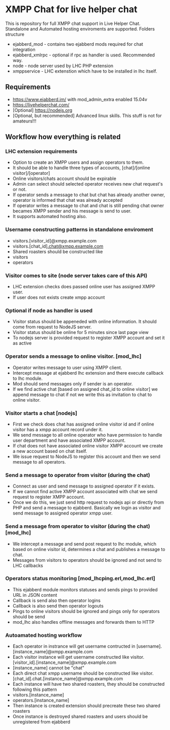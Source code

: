 # XMPP Chat for live helper chat
This is repository for full XMPP chat support in Live Helper Chat. Standalone and Automated hosting enviroments are supported.
Folders structure
 * ejabberd_mod - contains two ejabberd mods required for chat integration
 * ejabberd_xmlrpc - optional if rpc as handler is used. Recommended way.
 * node - node server used by LHC PHP extension
 * xmppservice - LHC extenstion which have to be installed in lhc itself.

## Requirements
 * https://www.ejabberd.im/ with mod_admin_extra enabled 15.04v
 * https://livehelperchat.com/
 * [Optional] https://nodejs.org
 * [Optional, but recommended] Advanced linux skills. This stuff is not for amateurs!!!

## Workflow how everything is related

### LHC extension requirements
 * Option to create an XMPP users and assign operators to them.
 * It should be able to handle three types of accounts, [chat]/[online visitor]/[operator]
 * Online visitors/chats account should be expirable
 * Admin can select should selected operator receives new chat request's or not.
 * If operator sends a message to chat but chat has already another owner, operator is informed that chat was already accepted
 * If operator writes a message to chat and chat is still pending chat owner becames XMPP sender and his message is send to user.
 * It supports automated hosting also.

### Username constructing patterns in standalone enviroment
 * visitors.[visitor_id]@xmpp.example.com
 * visitors.[chat_id].chat@xmpp.example.com
 * Shared roasters should be constructed like
  * visitors
  * operators

### Visitor comes to site (node server takes care of this API)
 * LHC extension checks does passed online user has assigned XMPP user.
 * If user does not exists create xmpp account

### Optional if node as handler is used
 * Visitor status should be appeneded with online information. It should come from request to NodeJS server.
 * Visitor status should be online for 5 minutes since last page view
 * To nodejs server is provided request to register XMPP account and set it as active
  
### Operator sends a message to online visitor. [mod_lhc]
 * Operator writes message to user using XMPP client.
 * Intercept message at ejabberd lhc extension and there execute callback to lhc module.
 * Mod should send messages only if sender is an operator.
 * If we find active chat [based on assigned chat_id to online visitor] we append message to chat if not we write this as invitation to chat to online visitor.
 
### Visitor starts a chat [nodejs]
 * First we check does chat has assigned online visitor id and if online visitor has a xmpp account record under it.
 * We send message to all online operator who have permission to handle user department and have associated XMPP account.
 * If chat does not have associated online visitor XMPP account we create a new account based on chat itself.
 * We issue request to NodeJS to register this account and then we send message to all operators.
 
### Send a message to operator from visitor (during the chat)
 * Connect as user and send message to assigned operator if it exists.
 * If we cannot find active XMPP account associated with chat we send request to register XMPP account.
 * Once we do this, we just send http request to nodejs api or directly from PHP and send a message to ejabberd. Basically we login as visitor and send message to assigned operator xmpp user.
 
### Send a message from operator to visitor (during the chat)[mod_lhc]
 * We intercept a message and send post request to lhc module, which based on online visitor id, determines a chat and publishes a message to chat.
 * Messages from visitors to operators should be ignored and not send to LHC callbacks
 
### Operators status monitoring [mod_lhcping.erl,mod_lhc.erl]
 * This ejabberd module monitors statuses and sends pings to provided URL in JSON content
 * Callback is send also then operator logins
 * Callback is also send then operator logouts
 * Pings to online visitors should be ignored and pings only for operators should be send
 * mod_lhc also handles offline messages and forwards them to HTTP
 
### Autoamated hosting workflow
 * Each operator in instrance will get username contructed in [username].[instance_name]@xmpp.example.com
 * Each visitor instance will get username constructed like visitor.[visitor_id].[instance_name]@xmpp.example.com
  * [instance_name] cannot be "chat"
 * Each direct chat xmpp username should be constructed like visitor.[chat_id].chat.[instance_name]@xmpp.example.com
 * Each instance will have two shared roasters, they should be constructed following this pattern
  * visitors.[instance_name]
  * operators.[instance_name]
 * Then instance is created extension should precreate these two shared roasters
 * Once instance is destroyed shared roasters and users should be unregistered from ejabberd
